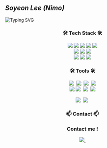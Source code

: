 ## *Soyeon Lee (Nimo)*

![Typing SVG](https://readme-typing-svg.demolab.com?font=Fira+Code&pause=1000&width=600&lines=Hi!+Welcome+to+Soyeon's+Github) 
<h3 align="center">🛠 Tech Stack 🛠</h3>
<div align="center">
<img src="https://img.shields.io/badge/html5-E34F26.svg?style=for-the-badge&logo=html5&logoColor=ffffff" /> 
  <img src="https://img.shields.io/badge/CSS3-1572B6.svg?style=for-the-badge&logo=css3&logoColor=FFFfff" /> 
  <img src="https://img.shields.io/badge/javascript-F7DF1E.svg?style=for-the-badge&logo=javascript&logoColor=FFFfff" />
  <img src="https://img.shields.io/badge/react-20232a.svg?style=for-the-badge&logo=react&logoColor=61DAFB" />
  <img src="https://img.shields.io/badge/python-3776AB.svg?style=for-the-badge&logo=python&logoColor=ffffff" /> 
  </br>
  <img src="https://img.shields.io/badge/threedotjs-000000.svg?style=for-the-badge&logo=threedotjs&logoColor=ffffff" /> 
  <img src="https://img.shields.io/badge/tailwindcss-06B6D4.svg?style=for-the-badge&logo=tailwindcss&logoColor=FFFfff" /> 
  <img src="https://img.shields.io/badge/typescript-3178C6.svg?style=for-the-badge&logo=jtypescript&logoColor=FFFfff" />
  </br>
  <img src="https://img.shields.io/badge/mongodb-47A248.svg?style=for-the-badge&logo=mongodb&logoColor=ffffff" />
    <img src="https://img.shields.io/badge/mysql-4479A1.svg?style=for-the-badge&logo=mysql&logoColor=61DAFB" />
<img src="https://img.shields.io/badge/vuedotjs-4FC08D.svg?style=for-the-badge&logo=vuedotjs&logoColor=ffffff" />

</div>
<h3 align="center">🛠 Tools 🛠</h3>
<div align="center">
  <img src="https://img.shields.io/badge/git-F05033.svg?style=for-the-badge&logo=git&logoColor=white" />&nbsp
  <img src="https://img.shields.io/badge/github-181717.svg?style=for-the-badge&logo=github&logoColor=white" />&nbsp
  <img src="https://img.shields.io/badge/Notion-F3F3F3.svg?style=for-the-badge&logo=notion&logoColor=black" />&nbsp
  <img src="https://img.shields.io/badge/Notion-F3F3F3.svg?style=for-the-badge&logo=notion&logoColor=black" />
  
</div>

<div align="center">
  <img src="https://img.shields.io/badge/adobe%20illustrator-08253c.svg?style=for-the-badge&logo=adobe%20photoshop&logoColor=37abff" />
  <img src="https://img.shields.io/badge/adobe%20photoshop-08253c.svg?style=for-the-badge&logo=adobe%20photoshop&logoColor=37abff" />&nbsp
  <img src="https://img.shields.io/badge/figma-F24E1E.svg?style=for-the-badge&logo=figma&logoColor=white" />&nbsp
  <img src="https://img.shields.io/badge/cinema4d-011A6A.svg?style=for-the-badge&logo=cinema4d&logoColor=white" />
</div>

<br>

<div align="center">
  <img src="https://img.shields.io/badge/VSCode-2C2C32.svg?style=for-the-badge&logo=visual-studio-code&logoColor=22ABF3" />&nbsp
  <img src="https://img.shields.io/badge/jupyter-2C2C32.svg?style=for-the-badge&logo=jupyter&logoColor=F37726" />&nbsp
<!--   <img src="https://img.shields.io/badge/Colab-2C2C32.svg?style=for-the-badge&logo=googlecolab&logoColor=F9AB00" />&nbsp -->
</div>

<h3 align="center">📫 Contact 📫</h3>
<div align="center">
<h3> Contact me ! </h3>
  
  <a href="mailto:sandwich1038@gmail.com">
    <img
      src="https://img.shields.io/badge/sandwich1038@gmail.com-D14836?style=for-the-badge&logo=gmail&logoColor=white"/>&nbsp
  </a>
</div>

<!--
**umb0000/umb0000** is a ✨ _special_ ✨ repository because its `README.md` (this file) appears on your GitHub profile.

Here are some ideas to get you started:

- 🔭 I’m currently working on ...
- 🌱 I’m currently learning ...
- 👯 I’m looking to collaborate on ...
- 🤔 I’m looking for help with 
- 💬 Ask me about ...
- 📫 How to reach me:
- 😄 Pronouns: .
- ⚡ Fun fact: ...
-->
